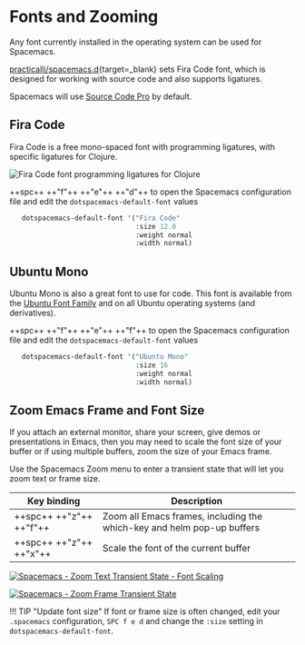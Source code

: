 # Fonts and Zooming

Any font currently installed in the operating system can be used for Spacemacs.

[practicalli/spacemacs.d](https://github.com/practicalli/spacemacs.d){target=_blank} sets Fira Code font, which is designed for working with source code and also supports ligatures.

Spacemacs will use [Source Code Pro](https://adobe-fonts.github.io/source-code-pro/) by default.



## Fira Code

Fira Code is a free mono-spaced font with programming ligatures, with specific ligatures for Clojure.

![Fira Code font programming ligatures for Clojure](https://raw.githubusercontent.com/practicalli/graphic-design/live/clojure/fira-code-font-clojure-ligatures.png)

++spc++ ++"f"++ ++"e"++ ++"d"++ to open the Spacemacs configuration file and edit the `dotspacemacs-default-font` values

```lisp
   dotspacemacs-default-font '("Fira Code"
                               :size 12.0
                               :weight normal
                               :width normal)
```


## Ubuntu Mono

Ubuntu Mono is also a great font to use for code.  This font is available from the [Ubuntu Font Family](http://font.ubuntu.com/) and on all Ubuntu operating systems (and derivatives).

++spc++ ++"f"++ ++"e"++ ++"f"++ to open the Spacemacs configuration file and edit the `dotspacemacs-default-font` values

```lisp
   dotspacemacs-default-font '("Ubuntu Mono"
                               :size 16
                               :weight normal
                               :width normal)
```


## Zoom Emacs Frame and Font Size

If you attach an external monitor, share your screen, give demos or presentations in Emacs, then you may need to scale the font size of your buffer or if using multiple buffers, zoom the size of your Emacs frame.

Use the Spacemacs Zoom menu to enter a transient state that will let you zoom text or frame size.

| Key binding             | Description                                                            |
|-------------------------|------------------------------------------------------------------------|
| ++spc++ ++"z"++ ++"f"++ | Zoom all Emacs frames, including the which-key and helm pop-up buffers |
| ++spc++ ++"z"++ ++"x"++ | Scale the font of the current buffer                                   |

[![Spacemacs - Zoom Text Transient State - Font Scaling](/images/spacemacs-zoom-text-transient-state-font-scaling.png)](/images/spacemacs-zoom-text-transient-state-font-scaling.png)


[![Spacemacs - Zoom Frame Transient State](/images/spacemacs-zoom-frame-scale-transient-state.png)](/images/spacemacs-zoom-frame-scale-transient-state.png)

!!! TIP "Update font size"
    If font or frame size is often changed, edit your `.spacemacs` configuration, `SPC f e d` and change the `:size` setting in `dotspacemacs-default-font`.
